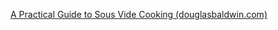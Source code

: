 [A Practical Guide to Sous Vide Cooking (douglasbaldwin.com)](https://douglasbaldwin.com/sous-vide.html#Table_2.3)
